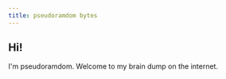 ```yaml
---
title: pseudoramdom bytes
---
```


## Hi! 
I'm pseudoramdom. Welcome to my brain dump on the internet.

